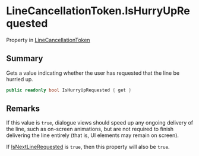 # LineCancellationToken.IsHurryUpRequested

Property in [LineCancellationToken](/docs/api/csharp/yarn.unity.linecancellationtoken.md)

## Summary


Gets a value indicating whether the user has requested that the line
be hurried up.


```csharp
public readonly bool IsHurryUpRequested { get }
```

## Remarks

<p>If this value is <code>true</code>, dialogue
views should speed up any ongoing delivery of the line, such as
on-screen animations, but are not required to finish delivering the
line entirely (that is, UI elements may remain on screen).</p> <p>If <a href="yarn.unity.linecancellationtoken.isnextlinerequested.md">IsNextLineRequested</a> is <code>true</code>, then this property will also be <code>true</code>.</p>

